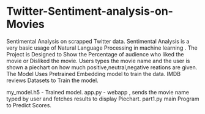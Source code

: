 # Twitter-Sentiment-analysis-on-Movies
Sentimental Analysis on scrapped Twitter data.
Sentimental Analysis is a very basic usage of Natural Language Processing in machine learning .
The Project is Designed to Show the Percentage of audience who liked the movie or Disliked the movie.
Users types the movie name and the user is shown a piechart on how much positive,neutral,negative reations are given.
The Model Uses Pretrained Embedding model to train the data.
IMDB reviews Datasets to Train the model.

my_model.h5 - Trained model.
app.py - webapp , sends the movie name typed by user and fetches results to display Piechart.
part1.py main Program to Predict Scores.
